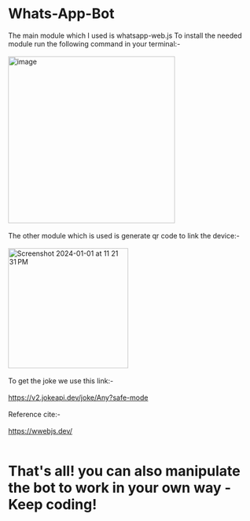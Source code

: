 # Whats-App-Bot
The main module which I used is whatsapp-web.js
To install the needed module run the following command in your terminal:-
<br>
<br>
<img width="339" alt="image" src="https://github.com/Sudarshan50/Whats-App-Bot/assets/105160284/b22898cd-57d9-4851-96f4-c607aac7e7e2">
<br>
<br>
The other module which is used is generate qr code to link the device:- 
<br><br>
<img width="244" alt="Screenshot 2024-01-01 at 11 21 31 PM" src="https://github.com/Sudarshan50/Whats-App-Bot/assets/105160284/b992a4bd-77ad-45e2-8e1c-c6e8e5054db0">
<br>
<br>
To get the joke we use this link:- 
<br>
<br>
https://v2.jokeapi.dev/joke/Any?safe-mode 
<br>
<br>
Reference cite:- 
<br>
<br>
https://wwebjs.dev/
<br>
<br>
# That's all! you can also manipulate the bot to work in your own way - Keep coding!

